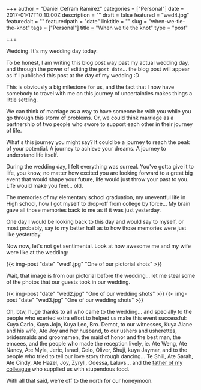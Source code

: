 +++
author = "Daniel Cefram Ramirez"
categories = ["Personal"]
date = 2017-01-17T10:10:00Z
description = ""
draft = false
featured = "wed4.jpg"
featuredalt = ""
featuredpath = "date"
linktitle = ""
slug = "when-we-tie-the-knot"
tags = ["Personal"]
title = "When we tie the knot"
type = "post"

+++

Wedding. It's my wedding day today.

To be honest, I am writing this blog post way past my actual wedding day, and through the power of editing the `post date`... the blog post will appear as if I published this post at the day of my wedding :D

This is obviously a big milestone for us, and the fact that I now have somebody to travel with me on this journey of uncertainties makes things a little settling.

We can think of marriage as a way to have someone be with you while you go through this storm of problems. Or, we could think marriage as a partnership of two people who swore to support each other in their journey of life.

What's this journey you might say? It could be a journey to reach the peak of your potential. A journey to achieve your dreams. A journey to understand life itself.

During the wedding day, I felt everything was surreal. You've gotta give it to life, you know, no matter how excited you are looking forward to a great big event that would shape your future, life would just throw your past to you. Life would make you feel... old.

The memories of my elementary school graduation, my uneventful life in High school, how I got myself to drop-off from college by force... My brain gave all those memories back to me as if it was just yesterday.

One day I would be looking back to this day and would say to myself, or most probably, say to my better half as to how those memories were just like yesterday.

Now now, let's not get sentimental. Look at how awesome me and my wife were like at the wedding:

{{< img-post "date" "wed1.jpg" "One of our pictorial shots" >}}

Wait, that image is from our pictorial before the wedding... let me steal some of the photos that our guests took in our wedding.

{{< img-post "date" "wed2.jpg" "One of our wedding shots" >}}
{{< img-post "date" "wed3.jpg" "One of our wedding shots" >}}

Oh, btw, huge thanks to all who came to the wedding... and specially to the people who exerted extra effort to helped us make this event successful: Kuya Carlo, Kuya Jojo, Kuya Leo, Bro. Demot, to our witnesses, Kuya Aiane and his wife, Ate Joy and her husband, to our ushers and usherettes, bridesmaids and groomsmen, the maid of honor and the best man, the emcees, and the people who made the reception lively, ie. Ate Weng, Ate Nancy, Ate Myla, Jeric, Israel, Gelo, Oliver, Shuji, kuya Jaymar, and to the people who tried to tell our love story through dancing... Te Shiii, Ate Sarah, Ate Cindy, Ate Hazel, Joy, Zyryll, Odessa, Laluvs... and the [father of my colleague](http://www.ignacioscatering.com/) who supplied us with stupendous food.

With all that said, we're off to the north for our honeymoon.
